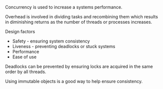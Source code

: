 
Concurrency is used to increase a systems performance.

Overhead is involved in dividing tasks and recombining them which results in diminishing returns as the number of threads or processes increases.

Design factors
- Safety - ensuring system consistency
- Liveness - preventing deadlocks or stuck systems
- Performance
- Ease of use

Deadlocks can be prevented by ensuring locks are acquired in the same order by all threads.

Using immutable objects is a good way to help ensure consistency.
